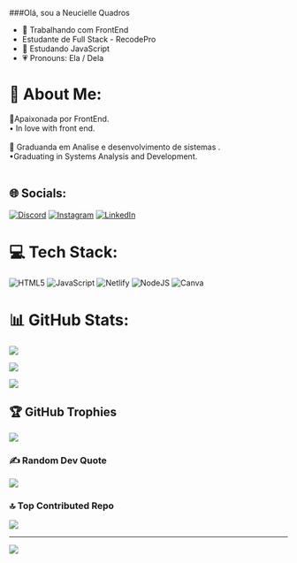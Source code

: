 ###Olá, sou a Neucielle Quadros 

- 🔭 Trabalhando com FrontEnd
- Estudante de Full Stack - RecodePro
- 📒 Estudando JavaScript 
- 💗 Pronouns: Ela / Dela


# 💫 About Me:

📍Apaixonada por FrontEnd. <br>• In love with front end.<br><br>📒 Graduanda em Analise e desenvolvimento de sistemas .<br>•Graduating in Systems Analysis and Development.<br><br>

## 🌐 Socials:

[![Discord](https://img.shields.io/badge/Discord-%237289DA.svg?logo=discord&logoColor=white)](https://discord.gg/Neucielle#4937) [![Instagram](https://img.shields.io/badge/Instagram-%23E4405F.svg?logo=Instagram&logoColor=white)](https://instagram.com/@neucielle_quadros) [![LinkedIn](https://img.shields.io/badge/LinkedIn-%230077B5.svg?logo=linkedin&logoColor=white)](https://linkedin.com/in/https://www.linkedin.com/in/neucielle-quadros-603ba9202) 

# 💻 Tech Stack:

![HTML5](https://img.shields.io/badge/html5-%23E34F26.svg?style=for-the-badge&logo=html5&logoColor=white) ![JavaScript](https://img.shields.io/badge/javascript-%23323330.svg?style=for-the-badge&logo=javascript&logoColor=%23F7DF1E) ![Netlify](https://img.shields.io/badge/netlify-%23000000.svg?style=for-the-badge&logo=netlify&logoColor=#00C7B7) ![NodeJS](https://img.shields.io/badge/node.js-6DA55F?style=for-the-badge&logo=node.js&logoColor=white) ![Canva](https://img.shields.io/badge/Canva-%2300C4CC.svg?style=for-the-badge&logo=Canva&logoColor=white)

# 📊 GitHub Stats:

![](https://github-readme-stats.vercel.app/api?username=Neucielle&theme=radical&hide_border=false&include_all_commits=true&count_private=true)<br/>

![](https://github-readme-streak-stats.herokuapp.com/?user=Neucielle&theme=radical&hide_border=false)<br/>

![](https://github-readme-stats.vercel.app/api/top-langs/?username=Neucielle&theme=radical&hide_border=false&include_all_commits=true&count_private=true&layout=compact)

## 🏆 GitHub Trophies

![](https://github-profile-trophy.vercel.app/?username=Neucielle&theme=dracula&no-frame=false&no-bg=false&margin-w=4)

### ✍️ Random Dev Quote

![](https://quotes-github-readme.vercel.app/api?type=horizontal&theme=tokyonight)

### 🔝 Top Contributed Repo

![](https://github-contributor-stats.vercel.app/api?username=Neucielle&limit=5&theme=dracula&combine_all_yearly_contributions=true)

---

[![](https://visitcount.itsvg.in/api?id=Neucielle&icon=0&color=5)](https://visitcount.itsvg.in)

<!-- Proudly created with GPRM ( https://gprm.itsvg.in ) -->
